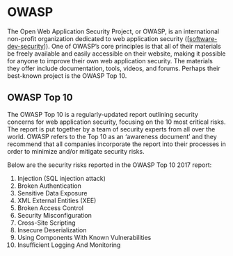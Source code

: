 # OWASP

The Open Web Application Security Project, or OWASP, is an international non-profit organization dedicated to web application security ([[software-dev-security]]). One of OWASP’s core principles is that all of their materials be freely available and easily accessible on their website, making it possible for anyone to improve their own web application security. The materials they offer include documentation, tools, videos, and forums. Perhaps their best-known project is the OWASP Top 10.

## OWASP Top 10

The OWASP Top 10 is a regularly-updated report outlining security concerns for web application security, focusing on the 10 most critical risks. The report is put together by a team of security experts from all over the world. OWASP refers to the Top 10 as an ‘awareness document’ and they recommend that all companies incorporate the report into their processes in order to minimize and/or mitigate security risks.

Below are the security risks reported in the OWASP Top 10 2017 report:

1. Injection (SQL injection attack)
2. Broken Authentication
3. Sensitive Data Exposure
4. XML External Entities (XEE)
5. Broken Access Control
6. Security Misconfiguration
7. Cross-Site Scripting
8. Insecure Deserialization
9. Using Components With Known Vulnerabilities
10. Insufficient Logging And Monitoring

[//begin]: # "Autogenerated link references for markdown compatibility"
[software-dev-security]: ../software-development/software-dev-security "Software Development Security"
[//end]: # "Autogenerated link references"
